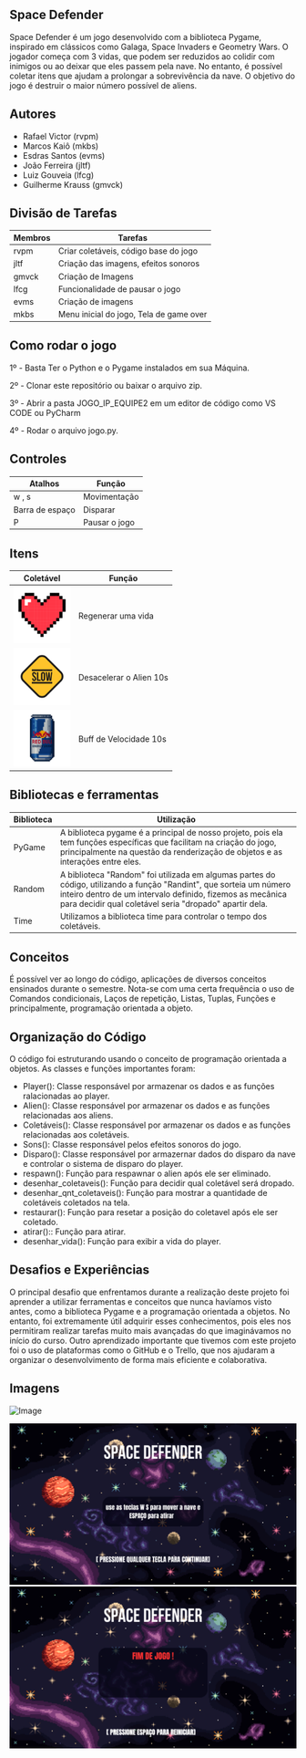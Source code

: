 
## Space Defender

Space Defender é um jogo desenvolvido com a biblioteca Pygame, inspirado em clássicos como Galaga, Space Invaders e Geometry Wars. O jogador começa com 3 vidas, que podem ser reduzidos ao colidir com inimigos ou ao deixar que eles passem pela nave. No entanto, é possível coletar itens que ajudam a prolongar a sobrevivência da nave. O objetivo do jogo é destruir o maior número possível de aliens.



## Autores

- Rafael Victor (rvpm)
- Marcos Kaiô (mkbs)
- Esdras Santos (evms)
- João Ferreira (jltf)
- Luiz Gouveia (lfcg)
- Guilherme Krauss (gmvck)



## Divisão de Tarefas

| Membros           | Tarefas                                                         |
| ----------------- | ----------------------------------------------------------------|
| rvpm              | Criar coletáveis, código base do jogo                           |
| jltf              | Criação das imagens, efeitos sonoros                            |
| gmvck             | Criação de Imagens                                              |
| lfcg              | Funcionalidade de pausar o jogo                                 |
|evms               | Criação de imagens                                              |
|mkbs               | Menu inicial do jogo, Tela de game over                         |

## Como rodar o jogo
1º - Basta Ter o Python e o Pygame instalados em sua Máquina.

2º - Clonar este repositório ou baixar o arquivo zip.

3º - Abrir a pasta JOGO_IP_EQUIPE2 em um editor de código como VS CODE ou PyCharm

4º - Rodar o arquivo jogo.py.

## Controles

| Atalhos          | Função                                                        |
| ---------------- | ------------------------------------------------------------- |
|  w ,  s          | Movimentação |
|Barra de espaço   | Disparar     |
| P                | Pausar o jogo|




## Itens

| Coletável        | Função                                                        |
| ---------------- | ------------------------------------------------------------- |
|<img src="images/vida.png" alt="Descrição da imagem" width="100"/> | Regenerar uma vida |
|<img src="images/slowdown.png" alt="Descrição da imagem" width="100"/> | Desacelerar o Alien  10s   |
|<img src="images/energetico.png" alt="Descrição da imagem" width="100"/>| Buff de Velocidade 10s |


## Bibliotecas e ferramentas

| Biblioteca          | Utilização                                                       |
| ---------------- | ------------------------------------------------------------- |
| PyGame |	A biblioteca pygame é a principal de nosso projeto, pois ela tem funções específicas que facilitam na criação do jogo, principalmente na questão da renderização de objetos e as interações entre eles.|
| Random |A biblioteca "Random" foi utilizada em algumas partes do código, utilizando a função "Randint", que sorteia um número inteiro dentro de um intervalo definido, fizemos as mecânica para decidir qual coletável seria "dropado" apartir dela.|
| Time | Utilizamos a biblioteca time para controlar o tempo dos coletáveis.|

## Conceitos 

É possível ver ao longo do código, aplicações de diversos conceitos ensinados durante o semestre. Nota-se com uma certa frequência o uso de Comandos condicionais, Laços de repetição, Listas, Tuplas, Funções e principalmente, programação orientada a objeto.

## Organização do Código

O código foi estruturando usando o conceito de programação orientada a objetos. As classes e funções importantes foram:

- Player(): Classe responsável por armazenar os dados e as funções ralacionadas ao player.
- Alien(): Classe responsável por armazenar os dados e as funções relacionadas aos aliens.
- Coletáveis(): Classe responsável por armazenar os dados e as funções relacionadas aos coletáveis.
- Sons(): Classe responsável pelos efeitos sonoros do jogo.
- Disparo(): Classe responsável por armazernar dados do disparo da nave e controlar o sistema de disparo do player.
- respawn(): Função para respawnar o alien após ele ser eliminado.
- desenhar_coletaveis(): Função para decidir qual coletável será dropado.
- desenhar_qnt_coletaveis(): Função para mostrar a quantidade de coletáveis coletados na tela.
- restaurar(): Função para resetar a posição do coletavel após ele ser coletado.
- atirar():: Função para atirar.
- desenhar_vida(): Função para exibir a vida do player.


## Desafios e Experiências

O principal desafio que enfrentamos durante a realização deste projeto foi aprender a utilizar ferramentas e conceitos que nunca havíamos visto antes, como a biblioteca Pygame e a programação orientada a objetos. No entanto, foi extremamente útil adquirir esses conhecimentos, pois eles nos permitiram realizar tarefas muito mais avançadas do que imaginávamos no início do curso.
Outro aprendizado importante que tivemos com este projeto foi o uso de plataformas como o GitHub e o Trello, que nos ajudaram a organizar o desenvolvimento de forma mais eficiente e colaborativa.
  
## Imagens

![Image](https://github.com/user-attachments/assets/ffa7a40e-3ed0-4b57-84b9-449b5e611e2e)

<img src="images/menu_bg.png" alt="Descrição da imagem"/>
<img src="images/gameover_bg.png" alt="Descrição da imagem"/>

